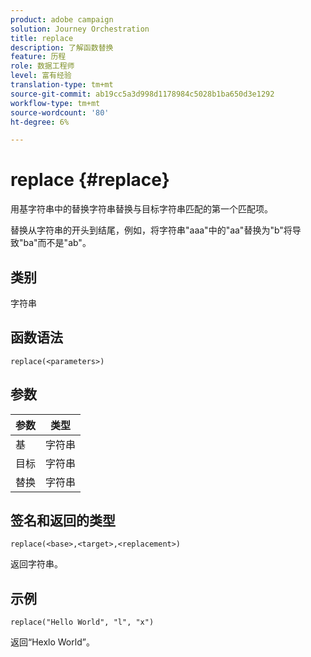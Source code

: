 ```yaml
---
product: adobe campaign
solution: Journey Orchestration
title: replace
description: 了解函数替换
feature: 历程
role: 数据工程师
level: 富有经验
translation-type: tm+mt
source-git-commit: ab19cc5a3d998d1178984c5028b1ba650d3e1292
workflow-type: tm+mt
source-wordcount: '80'
ht-degree: 6%

---
```



# replace {#replace}

用基字符串中的替换字符串替换与目标字符串匹配的第一个匹配项。

替换从字符串的开头到结尾，例如，将字符串&quot;aaa&quot;中的&quot;aa&quot;替换为&quot;b&quot;将导致&quot;ba&quot;而不是&quot;ab&quot;。

## 类别

字符串

## 函数语法

`replace(<parameters>)`

## 参数

| 参数 | 类型 |
|-----------|--------------|
| 基 | 字符串 |
| 目标 | 字符串 |
| 替换 | 字符串 |

## 签名和返回的类型

`replace(<base>,<target>,<replacement>)`

返回字符串。

## 示例

`replace("Hello World", "l", "x")`

返回“Hexlo World”。
